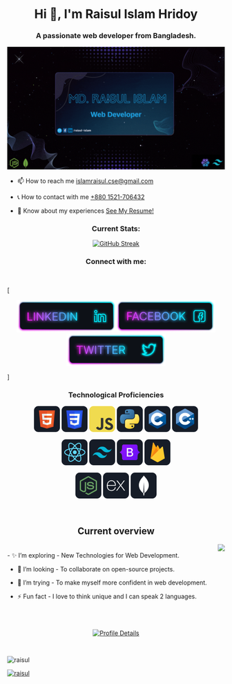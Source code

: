 <h1 align="center">Hi 👋, I'm Raisul Islam Hridoy</h1>
<h3 align="center">A passionate web developer from Bangladesh.</h3>
<a href="https://www.linkedin.com/in/raisul~islam">
   <img src="https://raw.githubusercontent.com/Raisul-24/Raisul-24/main/Banner/raisul-24.gif" alt="">
</a>

- 📫 How to reach me <a href="gmail/islamraisul.cse@gmail.com">islamraisul.cse@gmail.com</a> <br>

- 📞 How to contact with me <a href="+880 1521-706432">+880 1521-706432</a> <br>

- 📄 Know about my experiences <a
   href="https://drive.google.com/file/d/1YNZLa7fIuRJ9UPpsbt_jNpqj3RoBHKpk/view?usp=sharing">See My Resume!</a> <br>

<h3 align="center">Current Stats:</h3>
<p align="center">
   <a href="https://git.io/streak-stats"><img width="70%"
         src="https://streak-stats.demolab.com?user=Raisul-24&theme=neon-blurange&hide_border=true&date_format=M%20j%5B%2C%20Y%5D&card_width=494"
         alt="GitHub Streak" /></a>
</p>

<h3 align="center">Connect with me:</h3>
<br />

[<p align="center">[<img height="75"
      src="https://raw.githubusercontent.com/Raisul-24/Raisul-24/main/icons/Linkedin.png">](https://www.linkedin.com/in/raisul~islam)[<img
      height="75"
      src="https://raw.githubusercontent.com/Raisul-24/Raisul-24/main/icons/Facebook.png">](https://www.facebook.com/raisul.rih)[<img
      height="75" src="https://raw.githubusercontent.com/Raisul-24/Raisul-24/main/icons/Twitter.png"> </p>
](https://twitter.com/raisul_24)]
<br />

<h3 align="center">Technological Proficiencies</h3>
<p align="center">
   <img src="https://raw.githubusercontent.com/Raisul-24/Raisul-24/main/icons/HTML.png" />
   <img src="https://raw.githubusercontent.com/Raisul-24/Raisul-24/main/icons/css.png" />
   <img src="https://raw.githubusercontent.com/Raisul-24/Raisul-24/main/icons/JavaScript.png" />
   <img src="https://raw.githubusercontent.com/Raisul-24/Raisul-24/main/icons/python.png" />
   <img src="https://raw.githubusercontent.com/Raisul-24/Raisul-24/main/icons/c.png" />
   <img src="https://raw.githubusercontent.com/Raisul-24/Raisul-24/main/icons/cpp.png" />
</p>
<p align="center">
   <img src="https://raw.githubusercontent.com/Raisul-24/Raisul-24/main/icons/react.png" />
   <img src="https://raw.githubusercontent.com/Raisul-24/Raisul-24/main/icons/tailwind.png" />
   <img src="https://raw.githubusercontent.com/Raisul-24/Raisul-24/main/icons/Bootsrap.png" />
   <img src="https://raw.githubusercontent.com/Raisul-24/Raisul-24/main/icons/firebase.png" />
</p>
<p align="center">
   <img src="https://raw.githubusercontent.com/Raisul-24/Raisul-24/main/icons/node.png" />
   <img src="https://raw.githubusercontent.com/Raisul-24/Raisul-24/main/icons/express.png" />
   <img src="https://raw.githubusercontent.com/Raisul-24/Raisul-24/main/icons/mongo.png" />
</p><br />

<h2 align="center">Current overview</h2>
<div align="left"><img align="right"
      src="http://github-profile-summary-cards.vercel.app/api/cards/most-commit-language?username=Raisul-24&theme=shades_of_purple" />
</div>

<br />
- ✨ I’m exploring - New Technologies for Web Development.

- 🔭 I’m looking - To collaborate on open-source projects.

- 🤔 I’m trying - To make myself more confident in web development.

- ⚡ Fun fact - I love to think unique and I can speak 2 languages.
<br />
<br />

<div width="100%" style="display: flex; justify-content: center; align-items: center; ">
 <p> <a href="https://github.com/Raisul-24"><img  width="100%"
         src="http://github-profile-summary-cards.vercel.app/api/cards/profile-details?username=Raisul-24&theme=blue_green" alt="Profile Details"></a> </p>

</div>
  
<br />

<p align="left"> <img src="https://komarev.com/ghpvc/?username=raisul&label=Profile%20views&color=0e75b6&style=flat"
      alt="raisul" /> </p>

<p align="left"> <a href="https://github.com/Raisul-24"><img
         src="https://github-profile-trophy.vercel.app/?username=Raisul-24" alt="raisul" /></a> </p>
<br />

